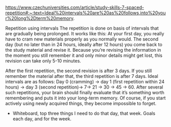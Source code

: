 https://www.czechuniversities.com/article/study-skills-7-spaced-repetition#:~:text=Ideal%20intervals%20are%20as%20follows,into%20your%20long%2Dterm%20memory.

Repetition using intervals
The repetition is done on basis of intervals that are gradually being prolonged. It works like this: At your first day, you really have to cram new materials properly as you normally would. The second day (but no later than in 24 hours, ideally after 12 hours) you come back to the study material and revise it. Because you’re revising the information in the moment you still remember it and only minor details might get lost, this revision can take only 5-10 minutes.

After the first repetition, the second revision is after 3 days. If you still remember the material after that, the third repetition is after 7 days. Ideal intervals are as follows:  Day 0 (cramming) -> day 1 (first repetition within 24 hours) -> day 3 (second repetition)-> 7-> 21 -> 30 -> 45 -> 60. After several such repetitions, your brain should finally evaluate that it’s something worth remembering and puts it into your long-term memory. Of course, if you start actively using newly acquired things, they become impossible to forget.

- Whiteboard, top three things I need to do that day, that week. Goals each day, and for the week.
